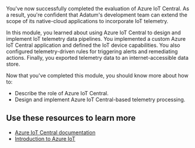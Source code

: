 You've now successfully completed the evaluation of Azure IoT Central. As a result, you're confident that Adatum's development team can extend the scope of its native-cloud applications to incorporate IoT telemetry.

In this module, you learned about using Azure IoT Central to design and implement IoT telemetry data pipelines. You implemented a custom Azure IoT Central application and defined the IoT device capabilities. You also configured telemetry-driven rules for triggering alerts and remediating actions. Finally, you exported telemetry data to an internet-accessible data store.

Now that you've completed this module, you should know more about how to:

* Describe the role of Azure IoT Central.
* Design and implement Azure IoT Central-based telemetry processing.

## Use these resources to learn more

* [Azure IoT Central documentation](/azure/iot-central/?azure-portal=true)
* [Introduction to Azure IoT](/learn/paths/introduction-to-azure-iot/?azure-portal=true)
